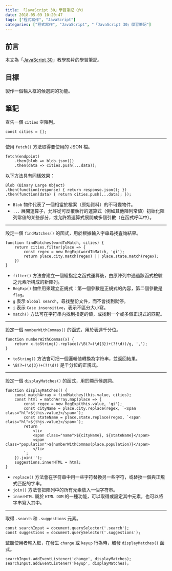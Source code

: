 ```yaml
---
title: 「JavaScript 30」學習筆記（六）
date: 2018-05-09 10:20:47
tags: ["程式寫作", "JavaScript"]
categories: ["程式寫作", "JavaScript", "「JavaScript 30」學習筆記"]
---
```


## 前言
本文為「[JavaScript 30](https://javascript30.com/)」教學影片的學習筆記。

## 目標
製作一個輸入框的候選詞的功能。

## 筆記
宣告一個 `cities` 空陣列。
```JS
const cities = [];
```
---
使用 `fetch()` 方法取得要使用的 JSON 檔。
```JS
fetch(endpoint)
    .then(blob => blob.json()) 
    .then(data => cities.push(...data));
```
以下方法具有同樣效果：
```JS
Blob (Binary Large Object)
.then(function(response) { return response.json(); })
.then(function(data) { return cities.push(...data); });
```
- `Blob` 物件代表了一個相當於檔案（原始資料）的不可變物件。
- `...` 展開運算子，允許從可反覆執行的運算式（例如其他陣列常値）初始化陣列常値的某些部分，或允許將運算式展開成多個引數（在函式呼叫中）。
---
設定一個 `findMatches()` 的函式，用於根據輸入字串尋找査詢結果。
```JS
function findMatches(wordToMatch, cities) {
    return cities.filter(place => {
        const regex = new RegExp(wordToMatch, 'gi');
        return place.city.match(regex) || place.state.match(regex);
    })
}
```
- `filter()` 方法會建立一個經指定之函式運算後，由原陣列中通過該函式檢驗之元素所構成的新陣列。
- `RegExp()` 物件用來建立正規式：第一個參數是正規式的內容，第二個參數是 `flag`。
- `g` 表示 `Global search`，尋找整份文件，而不會找到就停。
- `i` 表示 `Case insensitive`，表示不區分大小寫。
- `match()` 方法可在字符串内找到指定的値，或找到一个或多個正規式的匹配。
---
設定一個 `numberWithCommas()` 的函式，用於表達千分位。
```JS
function numberWithCommas(x) {
    return x.toString().replace(/\B(?=(\d{3})+(?!\d))/g, ',');
}
```
- `toString()` 方法會可把一個邏輯値轉換為字符串，並返回結果。
- `\B(?=(\d{3})+(?!\d))` 是千分位的正規式。
---
設定一個 `displayMatches()` 的函式，用於顯示候選詞。
```JS
function displayMatches() {
    const matchArray = findMatches(this.value, cities);
    const html = matchArray.map(place => {
        const regex = new RegExp(this.value, 'gi');
        const cityName = place.city.replace(regex, `<span class="hl">${this.value}</span>`);
        const stateName = place.state.replace(regex, `<span class="hl">${this.value}</span>`);
        return `
            <li>
            <span class="name">${cityName}, ${stateName}</span>
            <span class="population">${numberWithCommas(place.population)}</span>
            </li>
        `;
    }).join('');
    suggestions.innerHTML = html;
}
```
- `replace()` 方法會在字符串中用一些字符替換另一些字符，或替換一個與正規式匹配的字串。
- `join()` 方法會把陣列中的所有元素放入一個字符串。
- `innerHTML` 屬於 `HTML DOM` 的一種功能，可以取得或設定其中元素，也可以將字串寫入其中。
---
取得 `.search` 和 `.suggestions` 元素。
```JS
const searchInput = document.querySelector('.search');
const suggestions = document.querySelector('.suggestions');
```
監聽使用者輸入框，在發生 `change` 或 `keyup` 行為時，觸發 `displayMatches()` 函式。
```JS
searchInput.addEventListener('change', displayMatches);
searchInput.addEventListener('keyup', displayMatches);
```